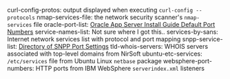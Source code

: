 curl-config-protos: output displayed when executing `curl-config --protocols`
nmap-services-file: the network security scanner's `nmap-services` file
oracle-port-list: [Oracle App Server Install Guide Default Port Numbers](https://docs.oracle.com/cd/B14101_13/install.1012/install/ports.htm) 
service-names-list: Not sure where I got this..
services-by-sans: Internet network services list with protocol and port mapping
snpp-service-list: [Directory of SNPP Port Settings](https://www.notepage.net/snpp.htm)
tld-whois-servers: WHOIS servers associated with top-level domains from NirSoft
ubuntu-etc-services: `/etc/services` file from Ubuntu Linux `netbase` package
websphere-port-numbers: HTTP ports from IBM WebSphere `serverindex.xml` listeners 
